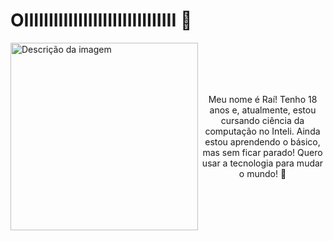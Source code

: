 # OIIIIIIIIIIIIIIIIIIIIIIIIIIIIIII 👋

<div style="display: flex; align-items: center;">
  <img src=https://github.com/RaiDeOliveira/RaiDeOliveira/assets/123978295/1fd00855-f99f-4787-b38f-4b7bf3250dbb alt="Descrição da imagem" align="left" width="300">
  <div style="text-align: center;">
    <p>Meu nome é Raí! Tenho 18 anos e, atualmente, estou cursando ciência da computação no Inteli. Ainda estou aprendendo o básico, mas sem ficar parado! Quero usar a tecnologia para mudar o mundo! 🤸</p>
  </div>
</div>
<br clear="left">

### 
